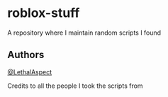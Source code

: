 # roblox-stuff

A repository where I maintain random scripts I found

## Authors

  [@LethalAspect](https://github.com/LethalAspect)
  
  Credits to all the people I took the scripts from
